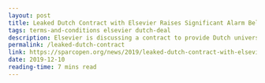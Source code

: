 ```yaml
---
layout: post
title: Leaked Dutch Contract with Elsevier Raises Significant Alarm Bells
tags: terms-and-conditions elsevier dutch-deal
description: Elsevier is discussing a contract to provide Dutch universities with access to its journals at no extra cost. Institutions and consortia should pause to consider and robustly debate all the ramifications of these decisions, before pursuing what may prove apparent and short-lived benefits.
permalink: /leaked-dutch-contract
link: https://sparcopen.org/news/2019/leaked-dutch-contract-with-elsevier-raises-significant-alarm-bells/
date: 2019-12-10
reading-time: 7 mins read
---
```


